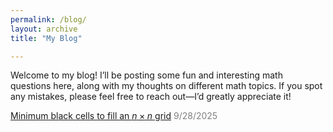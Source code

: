 ```yaml
---
permalink: /blog/
layout: archive
title: "My Blog"

---
```


Welcome to my blog! I’ll be posting some fun and interesting math questions here, along with my thoughts on different math topics. If you spot any mistakes, please feel free to reach out—I’d greatly appreciate it!

[Minimum black cells to fill an $n \times n$ grid](/blog/minimum_black_cells/)  <span style="color: gray;"> 9/28/2025</span>


